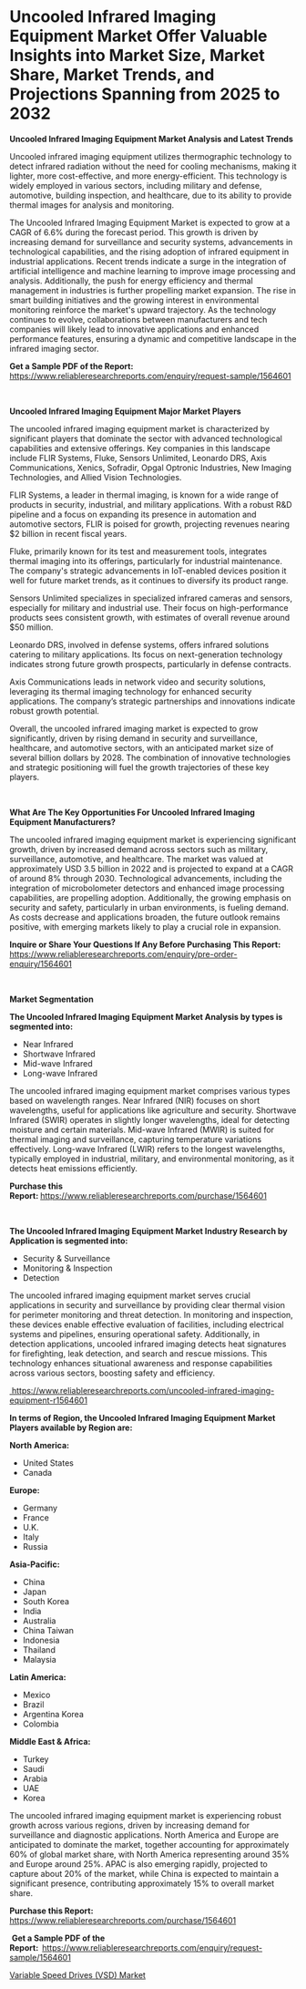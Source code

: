 <p><h1>Uncooled Infrared Imaging Equipment Market Offer Valuable Insights into Market Size, Market Share, Market Trends, and Projections Spanning from 2025 to 2032</h1></p><p><strong>Uncooled Infrared Imaging Equipment Market Analysis and Latest Trends</strong></p>
<p><p>Uncooled infrared imaging equipment utilizes thermographic technology to detect infrared radiation without the need for cooling mechanisms, making it lighter, more cost-effective, and more energy-efficient. This technology is widely employed in various sectors, including military and defense, automotive, building inspection, and healthcare, due to its ability to provide thermal images for analysis and monitoring.</p><p>The Uncooled Infrared Imaging Equipment Market is expected to grow at a CAGR of 6.6% during the forecast period. This growth is driven by increasing demand for surveillance and security systems, advancements in technological capabilities, and the rising adoption of infrared equipment in industrial applications. Recent trends indicate a surge in the integration of artificial intelligence and machine learning to improve image processing and analysis. Additionally, the push for energy efficiency and thermal management in industries is further propelling market expansion. The rise in smart building initiatives and the growing interest in environmental monitoring reinforce the market's upward trajectory. As the technology continues to evolve, collaborations between manufacturers and tech companies will likely lead to innovative applications and enhanced performance features, ensuring a dynamic and competitive landscape in the infrared imaging sector.</p></p>
<p><strong>Get a Sample PDF of the Report:&nbsp;</strong> <a href="https://www.reliableresearchreports.com/enquiry/request-sample/1564601?utm_campaign=3349&utm_medium=2&utm_source=Github&utm_content=ia&utm_term=11042025&utm_id=uncooled-infrared-imaging-equipment">https://www.reliableresearchreports.com/enquiry/request-sample/1564601</a></p>
<p>&nbsp;</p>
<p><strong>Uncooled Infrared Imaging Equipment Major Market Players</strong></p>
<p><p>The uncooled infrared imaging equipment market is characterized by significant players that dominate the sector with advanced technological capabilities and extensive offerings. Key companies in this landscape include FLIR Systems, Fluke, Sensors Unlimited, Leonardo DRS, Axis Communications, Xenics, Sofradir, Opgal Optronic Industries, New Imaging Technologies, and Allied Vision Technologies.</p><p>FLIR Systems, a leader in thermal imaging, is known for a wide range of products in security, industrial, and military applications. With a robust R&D pipeline and a focus on expanding its presence in automation and automotive sectors, FLIR is poised for growth, projecting revenues nearing $2 billion in recent fiscal years.</p><p>Fluke, primarily known for its test and measurement tools, integrates thermal imaging into its offerings, particularly for industrial maintenance. The company's strategic advancements in IoT-enabled devices position it well for future market trends, as it continues to diversify its product range.</p><p>Sensors Unlimited specializes in specialized infrared cameras and sensors, especially for military and industrial use. Their focus on high-performance products sees consistent growth, with estimates of overall revenue around $50 million.</p><p>Leonardo DRS, involved in defense systems, offers infrared solutions catering to military applications. Its focus on next-generation technology indicates strong future growth prospects, particularly in defense contracts.</p><p>Axis Communications leads in network video and security solutions, leveraging its thermal imaging technology for enhanced security applications. The company’s strategic partnerships and innovations indicate robust growth potential.</p><p>Overall, the uncooled infrared imaging market is expected to grow significantly, driven by rising demand in security and surveillance, healthcare, and automotive sectors, with an anticipated market size of several billion dollars by 2028. The combination of innovative technologies and strategic positioning will fuel the growth trajectories of these key players.</p></p>
<p>&nbsp;</p>
<p><strong>What Are The Key Opportunities For Uncooled Infrared Imaging Equipment Manufacturers?</strong></p>
<p><p>The uncooled infrared imaging equipment market is experiencing significant growth, driven by increased demand across sectors such as military, surveillance, automotive, and healthcare. The market was valued at approximately USD 3.5 billion in 2022 and is projected to expand at a CAGR of around 8% through 2030. Technological advancements, including the integration of microbolometer detectors and enhanced image processing capabilities, are propelling adoption. Additionally, the growing emphasis on security and safety, particularly in urban environments, is fueling demand. As costs decrease and applications broaden, the future outlook remains positive, with emerging markets likely to play a crucial role in expansion.</p></p>
<p><strong>Inquire or Share Your Questions If Any Before Purchasing This Report:</strong> <a href="https://www.reliableresearchreports.com/enquiry/pre-order-enquiry/1564601?utm_campaign=3349&utm_medium=2&utm_source=Github&utm_content=ia&utm_term=11042025&utm_id=uncooled-infrared-imaging-equipment">https://www.reliableresearchreports.com/enquiry/pre-order-enquiry/1564601</a></p>
<p>&nbsp;</p>
<p><strong>Market Segmentation</strong></p>
<p><strong>The Uncooled Infrared Imaging Equipment Market Analysis by types is segmented into:</strong></p>
<p><ul><li>Near Infrared</li><li>Shortwave Infrared</li><li>Mid-wave Infrared</li><li>Long-wave Infrared</li></ul></p>
<p><p>The uncooled infrared imaging equipment market comprises various types based on wavelength ranges. Near Infrared (NIR) focuses on short wavelengths, useful for applications like agriculture and security. Shortwave Infrared (SWIR) operates in slightly longer wavelengths, ideal for detecting moisture and certain materials. Mid-wave Infrared (MWIR) is suited for thermal imaging and surveillance, capturing temperature variations effectively. Long-wave Infrared (LWIR) refers to the longest wavelengths, typically employed in industrial, military, and environmental monitoring, as it detects heat emissions efficiently.</p></p>
<p><strong>Purchase this Report:&nbsp;</strong><a href="https://www.reliableresearchreports.com/purchase/1564601?utm_campaign=3349&utm_medium=2&utm_source=Github&utm_content=ia&utm_term=11042025&utm_id=uncooled-infrared-imaging-equipment">https://www.reliableresearchreports.com/purchase/1564601</a></p>
<p>&nbsp;</p>
<p><strong>The Uncooled Infrared Imaging Equipment Market Industry Research by Application is segmented into:</strong></p>
<p><ul><li>Security & Surveillance</li><li>Monitoring & Inspection</li><li>Detection</li></ul></p>
<p><p>The uncooled infrared imaging equipment market serves crucial applications in security and surveillance by providing clear thermal vision for perimeter monitoring and threat detection. In monitoring and inspection, these devices enable effective evaluation of facilities, including electrical systems and pipelines, ensuring operational safety. Additionally, in detection applications, uncooled infrared imaging detects heat signatures for firefighting, leak detection, and search and rescue missions. This technology enhances situational awareness and response capabilities across various sectors, boosting safety and efficiency.</p></p>
<p><a href="https://www.reliableresearchreports.com/uncooled-infrared-imaging-equipment-r1564601?utm_campaign=3349&utm_medium=2&utm_source=Github&utm_content=ia&utm_term=11042025&utm_id=uncooled-infrared-imaging-equipment">&nbsp;https://www.reliableresearchreports.com/uncooled-infrared-imaging-equipment-r1564601</a></p>
<p><strong>In terms of Region, the Uncooled Infrared Imaging Equipment Market Players available by Region are:</strong></p>
<p>
    <p> <strong> North America: </strong>
        <ul>
            <li>United States</li>
            <li>Canada</li>
        </ul>
        </p> 
    <p> <strong> Europe: </strong>
        <ul>
            <li>Germany</li>
            <li>France</li>
            <li>U.K.</li>
            <li>Italy</li>
            <li>Russia</li>
        </ul>
        </p> 
    <p> <strong> Asia-Pacific: </strong>
        <ul>
            <li>China</li>
            <li>Japan</li>
            <li>South Korea</li>
            <li>India</li>
            <li>Australia</li>
            <li>China Taiwan</li>
            <li>Indonesia</li>
            <li>Thailand</li>
            <li>Malaysia</li>
        </ul>
        </p> 
    <p> <strong> Latin America: </strong>
        <ul>
            <li>Mexico</li>
            <li>Brazil</li>
            <li>Argentina Korea</li>
            <li>Colombia</li>
        </ul>
        </p> 
    <p> <strong> Middle East & Africa: </strong>
        <ul>
            <li>Turkey</li>
            <li>Saudi</li>
            <li>Arabia</li>
            <li>UAE</li>
            <li>Korea</li>
        </ul>
    </p>
    </p>
<p><p>The uncooled infrared imaging equipment market is experiencing robust growth across various regions, driven by increasing demand for surveillance and diagnostic applications. North America and Europe are anticipated to dominate the market, together accounting for approximately 60% of global market share, with North America representing around 35% and Europe around 25%. APAC is also emerging rapidly, projected to capture about 20% of the market, while China is expected to maintain a significant presence, contributing approximately 15% to overall market share.</p></p>
<p><strong>Purchase this Report: </strong><a href="https://www.reliableresearchreports.com/purchase/1564601?utm_campaign=3349&utm_medium=2&utm_source=Github&utm_content=ia&utm_term=11042025&utm_id=uncooled-infrared-imaging-equipment">https://www.reliableresearchreports.com/purchase/1564601</a></p>
<p>&nbsp;<strong>Get a Sample PDF of the Report:&nbsp;&nbsp;</strong><a href="https://www.reliableresearchreports.com/enquiry/request-sample/1564601?utm_campaign=3349&utm_medium=2&utm_source=Github&utm_content=ia&utm_term=11042025&utm_id=uncooled-infrared-imaging-equipment">https://www.reliableresearchreports.com/enquiry/request-sample/1564601</a></p>
<p><strong></strong></p>
<p><p><a href="https://github.com/sokurgleyde/Market-Research-Report-List-1/blob/main/variable-speed-drives-vsd-market.md?utm_campaign=3349&utm_medium=2&utm_source=Github&utm_content=ia&utm_term=11042025&utm_id=uncooled-infrared-imaging-equipment">Variable Speed Drives (VSD) Market</a></p></p>
